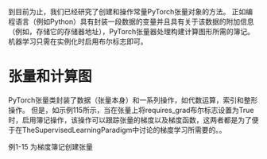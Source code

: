 到目前为止，我们已经研究了创建和操作常量PyTorch张量对象的方法。 正如编程语言（例如Python）具有封装一段数据的变量并且具有关于该数据的附加信息（例如，存储它的存储器地址），PyTorch张量器处理构建计算图形所需的簿记。 机器学习只需在实例化时启用布尔标志即可。

# 张量和计算图
PyTorch张量类封装了数据（张量本身）和一系列操作，如代数运算，索引和整形操作。 但是，如示例115所示，当在张量上将requires_grad布尔标志设置为True时，启用簿记操作，该操作可以跟踪张量的梯度以及梯度函数，这两者都是为了便于在TheSupervisedLearningParadigm中讨论的梯度学习所需要的。。


例1-15 为梯度簿记创建张量
